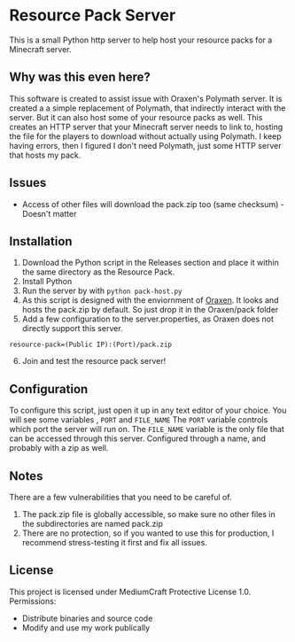 # Resource Pack Server
This is a small Python http server to help host your resource packs for a Minecraft server.
## Why was this even here?
This software is created to assist issue with Oraxen's Polymath server.
It is created a a simple replacement of Polymath, that indirectly interact with the server.
But it can also host some of your resource packs as well.
This creates an HTTP server that your Minecraft server needs to link to, hosting the file for the players to download without actually using Polymath.
I keep having errors, then I figured I don't need Polymath, just some HTTP server that hosts my pack.
## Issues
* Access of other files will download the pack.zip too (same checksum) - Doesn't matter
## Installation
1. Download the Python script in the Releases section and place it within the same directory as the Resource Pack.
2. Install Python
3. Run the server by with ```python pack-host.py```
4. As this script is designed with the enviornment of [Oraxen](https://oraxen.com). It looks and hosts the pack.zip by default. So just drop it in the Oraxen/pack folder
5. Add a few configuration to the server.properties, as Oraxen does not directly support this server.
```
resource-pack=(Public IP):(Port)/pack.zip
```
6. Join and test the resource pack server!
## Configuration
To configure this script, just open it up in any text editor of your choice.
You will see some variables , ```PORT``` and ```FILE_NAME```
The ```PORT``` variable controls which port the server will run on.
The ```FILE_NAME``` variable is the only file that can be accessed through this server. Configured through a name, and probably with a zip as well.
## Notes
There are a few vulnerabilities that you need to be careful of.
1. The pack.zip file is globally accessible, so make sure no other files in the subdirectories are named pack.zip
2. There are no protection, so if you wanted to use this for production, I recommend stress-testing it first and fix all issues.
## License
This project is licensed under MediumCraft Protective License 1.0.
Permissions:
* Distribute binaries and source code
* Modify and use my work publically
